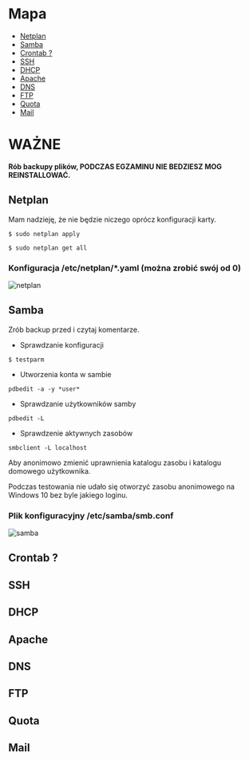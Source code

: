 # Mapa
- [Netplan](#netplan)
- [Samba](#samba)
- [Crontab ?](#crontab-)
- [SSH](#ssh)
- [DHCP](#dhcp)
- [Apache](#apache)
- [DNS](#dns)
- [FTP](#ftp)
- [Quota](#quota)
- [Mail](#mail)

# WAŻNE
**Rób backupy plików, PODCZAS EGZAMINU NIE BEDZIESZ MOG REINSTALLOWAĆ.**

## Netplan
Mam nadzieję, że nie będzie niczego oprócz konfiguracji karty.

```
$ sudo netplan apply
```
```
$ sudo netplan get all
```

### Konfiguracja /etc/netplan/*.yaml (można zrobić swój od 0)
![netplan](https://github.com/user-attachments/assets/d72cdcd0-ca44-4da8-b6fc-a1eb55ab7c72)

## Samba
Zrób backup przed i czytaj komentarze.

- Sprawdzanie konfiguracji
```
$ testparm
```

- Utworzenia konta w sambie
```
pdbedit -a -y *user*
```

- Sprawdzanie użytkowników samby
```
pdbedit -L
```

- Sprawdzenie aktywnych zasobów
```
smbclient -L localhost
```

Aby anonimowo zmienić uprawnienia katalogu zasobu i katalogu domowego użytkownika.

Podczas testowania nie udało się otworzyć zasobu anonimowego na Windows 10 bez byle jakiego loginu.

### Plik konfiguracyjny /etc/samba/smb.conf
![samba](https://github.com/user-attachments/assets/e235f7e7-0501-4da2-88aa-125fa4828a4c)

## Crontab ?

## SSH

## DHCP

## Apache

## DNS

## FTP

## Quota

## Mail
